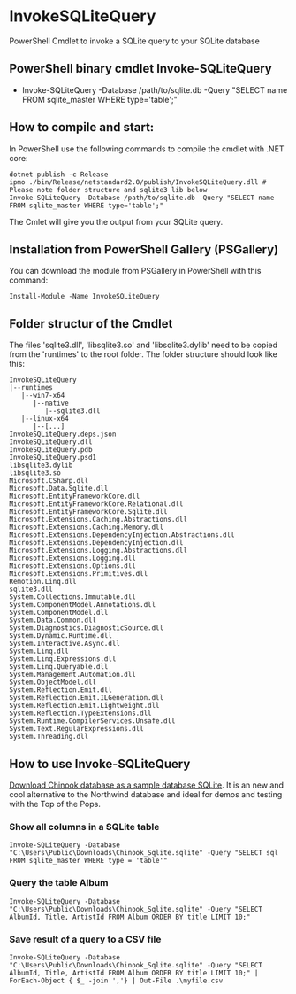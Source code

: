 # InvokeSQLiteQuery
PowerShell Cmdlet to invoke a SQLite query to your SQLite database

PowerShell binary cmdlet Invoke-SQLiteQuery
------------------------------------------------------------

* Invoke-SQLiteQuery -Database /path/to/sqlite.db -Query "SELECT name FROM sqlite_master WHERE type='table';"


How to compile and start:
-------------------------

In PowerShell use the following commands to compile the cmdlet with .NET core:

```
dotnet publish -c Release
ipmo ./bin/Release/netstandard2.0/publish/InvokeSQLiteQuery.dll # Please note folder structure and sqlite3 lib below
Invoke-SQLiteQuery -Database /path/to/sqlite.db -Query "SELECT name FROM sqlite_master WHERE type='table';"
```

The Cmlet will give you the output from your SQLite query.

Installation from PowerShell Gallery (PSGallery)
------------------------------------------------

You can download the module from PSGallery in PowerShell with this command:

```Install-Module -Name InvokeSQLiteQuery```

Folder structur of the Cmdlet
-----------------------------

The files 'sqlite3.dll', 'libsqlite3.so' and 'libsqlite3.dylib' need to be copied from the 'runtimes' to the root folder. The folder structure should look like this:

```
InvokeSQLiteQuery
|--runtimes
   |--win7-x64
      |--native
         |--sqlite3.dll
   |--linux-x64
      |--[...]
InvokeSQLiteQuery.deps.json
InvokeSQLiteQuery.dll
InvokeSQLiteQuery.pdb
InvokeSQLiteQuery.psd1
libsqlite3.dylib
libsqlite3.so
Microsoft.CSharp.dll
Microsoft.Data.Sqlite.dll
Microsoft.EntityFrameworkCore.dll
Microsoft.EntityFrameworkCore.Relational.dll
Microsoft.EntityFrameworkCore.Sqlite.dll
Microsoft.Extensions.Caching.Abstractions.dll
Microsoft.Extensions.Caching.Memory.dll
Microsoft.Extensions.DependencyInjection.Abstractions.dll
Microsoft.Extensions.DependencyInjection.dll
Microsoft.Extensions.Logging.Abstractions.dll
Microsoft.Extensions.Logging.dll
Microsoft.Extensions.Options.dll
Microsoft.Extensions.Primitives.dll
Remotion.Linq.dll
sqlite3.dll
System.Collections.Immutable.dll
System.ComponentModel.Annotations.dll
System.ComponentModel.dll
System.Data.Common.dll
System.Diagnostics.DiagnosticSource.dll
System.Dynamic.Runtime.dll
System.Interactive.Async.dll
System.Linq.dll
System.Linq.Expressions.dll
System.Linq.Queryable.dll
System.Management.Automation.dll
System.ObjectModel.dll
System.Reflection.Emit.dll
System.Reflection.Emit.ILGeneration.dll
System.Reflection.Emit.Lightweight.dll
System.Reflection.TypeExtensions.dll
System.Runtime.CompilerServices.Unsafe.dll
System.Text.RegularExpressions.dll
System.Threading.dll
```

How to use Invoke-SQLiteQuery
-----------------------------

[Download Chinook database as a sample database SQLite](https://github.com/lerocha/chinook-database/blob/master/ChinookDatabase/DataSources/Chinook_Sqlite.sqlite). It is an new and cool alternative to the Northwind database and ideal for demos and testing with the Top of the Pops.

### Show all columns in a SQLite table

```
Invoke-SQLiteQuery -Database "C:\Users\Public\Downloads\Chinook_Sqlite.sqlite" -Query "SELECT sql FROM sqlite_master WHERE type = 'table'"
 ```
 
### Query the table Album

``` 
Invoke-SQLiteQuery -Database "C:\Users\Public\Downloads\Chinook_Sqlite.sqlite" -Query "SELECT AlbumId, Title, ArtistId FROM Album ORDER BY title LIMIT 10;"
```

### Save result of a query to a CSV file

```
Invoke-SQLiteQuery -Database "C:\Users\Public\Downloads\Chinook_Sqlite.sqlite" -Query "SELECT AlbumId, Title, ArtistId FROM Album ORDER BY title LIMIT 10;" | ForEach-Object { $_ -join ','} | Out-File .\myfile.csv
```
